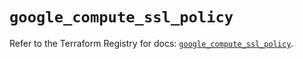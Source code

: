 # `google_compute_ssl_policy`

Refer to the Terraform Registry for docs: [`google_compute_ssl_policy`](https://registry.terraform.io/providers/hashicorp/google/5.16.0/docs/resources/compute_ssl_policy).
